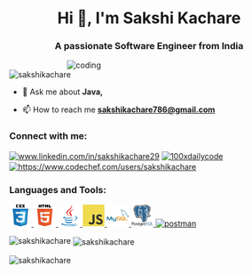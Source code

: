 <h1 align="center">Hi 👋, I'm Sakshi Kachare</h1>
<h3 align="center">A passionate Software Engineer from India</h3>
<img align="right" alt="coding" width="400" src="https://user-images.githubusercontent.com/113302094/211284885-f4291eef-88a6-48cb-a06e-28c3481a75b0.gif

<p align="left"> <img src="https://komarev.com/ghpvc/?username=sakshikachare&label=Profile%20views&color=0e75b6&style=flat" alt="sakshikachare" /> </p>

- 💬 Ask me about **Java,**

- 📫 How to reach me **sakshikachare786@gmail.com**

<h3 align="left">Connect with me:</h3>
<p align="left">
<a href="https://linkedin.com/in/www.linkedin.com/in/sakshikachare29" target="blank"><img align="center" src="https://raw.githubusercontent.com/rahuldkjain/github-profile-readme-generator/master/src/images/icons/Social/linked-in-alt.svg" alt="www.linkedin.com/in/sakshikachare29" height="30" width="40" /></a>
<a href="https://instagram.com/100xdailycode" target="blank"><img align="center" src="https://raw.githubusercontent.com/rahuldkjain/github-profile-readme-generator/master/src/images/icons/Social/instagram.svg" alt="100xdailycode" height="30" width="40" /></a>
<a href="https://www.codechef.com/users/https://www.codechef.com/users/sakshikachare" target="blank"><img align="center" src="https://cdn.jsdelivr.net/npm/simple-icons@3.1.0/icons/codechef.svg" alt="https://www.codechef.com/users/sakshikachare" height="30" width="40" /></a>
</p>

<h3 align="left">Languages and Tools:</h3>
<p align="left"> <a href="https://www.w3schools.com/css/" target="_blank" rel="noreferrer"> <img src="https://raw.githubusercontent.com/devicons/devicon/master/icons/css3/css3-original-wordmark.svg" alt="css3" width="40" height="40"/> </a> <a href="https://www.w3.org/html/" target="_blank" rel="noreferrer"> <img src="https://raw.githubusercontent.com/devicons/devicon/master/icons/html5/html5-original-wordmark.svg" alt="html5" width="40" height="40"/> </a> <a href="https://www.java.com" target="_blank" rel="noreferrer"> <img src="https://raw.githubusercontent.com/devicons/devicon/master/icons/java/java-original.svg" alt="java" width="40" height="40"/> </a> <a href="https://developer.mozilla.org/en-US/docs/Web/JavaScript" target="_blank" rel="noreferrer"> <img src="https://raw.githubusercontent.com/devicons/devicon/master/icons/javascript/javascript-original.svg" alt="javascript" width="40" height="40"/> </a> <a href="https://www.mysql.com/" target="_blank" rel="noreferrer"> <img src="https://raw.githubusercontent.com/devicons/devicon/master/icons/mysql/mysql-original-wordmark.svg" alt="mysql" width="40" height="40"/> </a> <a href="https://www.postgresql.org" target="_blank" rel="noreferrer"> <img src="https://raw.githubusercontent.com/devicons/devicon/master/icons/postgresql/postgresql-original-wordmark.svg" alt="postgresql" width="40" height="40"/> </a> <a href="https://postman.com" target="_blank" rel="noreferrer"> <img src="https://www.vectorlogo.zone/logos/getpostman/getpostman-icon.svg" alt="postman" width="40" height="40"/> </a> </p>

<p><img align="left" src="https://github-readme-stats.vercel.app/api/top-langs?username=sakshikachare&show_icons=true&locale=en&layout=compact" alt="sakshikachare" /></p>

<p>&nbsp;<img align="center" src="https://github-readme-stats.vercel.app/api?username=sakshikachare&show_icons=true&locale=en" alt="sakshikachare" /></p>

<p><img align="center" src="https://github-readme-streak-stats.herokuapp.com/?user=sakshikachare&" alt="sakshikachare" /></p>
